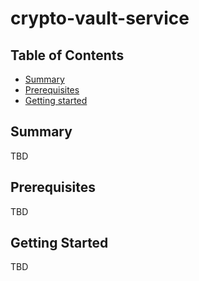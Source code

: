 # crypto-vault-service

## Table of Contents

+ [Summary](#summary)
+ [Prerequisites](#prerequisites)
+ [Getting started](#getting-started)

## Summary

TBD

## Prerequisites

TBD

## Getting Started

TBD